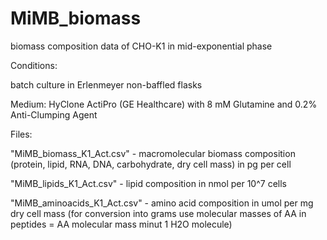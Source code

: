 # MiMB_biomass
biomass composition data of CHO-K1 in mid-exponential phase 

Conditions:

batch culture in Erlenmeyer non-baffled flasks

Medium: HyClone ActiPro (GE Healthcare) with 8 mM Glutamine and 0.2% Anti-Clumping Agent

Files:

"MiMB_biomass_K1_Act.csv" - macromolecular biomass composition (protein, lipid, RNA, DNA, carbohydrate, dry cell mass) in pg per cell

"MiMB_lipids_K1_Act.csv" - lipid composition in nmol per 10^7 cells

"MiMB_aminoacids_K1_Act.csv" - amino acid composition in umol per mg dry cell mass 
(for conversion into grams use molecular masses of AA in peptides = AA molecular mass minut 1 H2O molecule)
